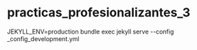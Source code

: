 # practicas_profesionalizantes_3
JEKYLL_ENV=production bundle exec jekyll serve --config _config_development.yml 
